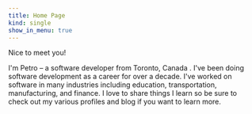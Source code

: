 ```yaml
---
title: Home Page
kind: single
show_in_menu: true
---
```


Nice to meet you!

I'm Petro &ndash; a software developer from Toronto, Canada . I've been doing software development as a career for over a decade. I've worked on software in many industries including education, transportation, manufacturing, and finance. I love to share things I learn so be sure to check out my various profiles and blog if you want to learn more.